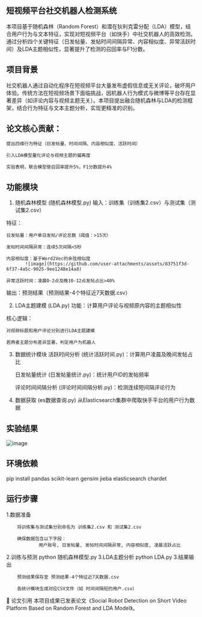 ## 短视频平台社交机器人检测系统
本项目基于随机森林（Random Forest）和潜在狄利克雷分配（LDA）模型，结合用户行为与文本特征，实现对短视频平台（如快手）中社交机器人的高效检测。通过分析四个关键特征（日发帖量、发帖时间间隔异常、内容相似度、异常活跃时间）及LDA主题相似性，显著提升了检测的召回率与F1分数。

## 项目背景
社交机器人通过自动化程序在短视频平台大量发布虚假信息或无关评论，破坏用户体验。传统方法在短视频场景下面临挑战，因机器人行为模式与微博等平台存在显著差异（如评论内容与视频主题无关）。本项目提出融合随机森林与LDA的检测框架，结合行为特征与文本主题分析，实现更精准的识别。
## 论文核心贡献：
    提出四维行为特征（日发帖量、时间间隔、内容相似度、活跃时间）
    
    引入LDA模型量化评论与视频主题的偏离度
    
    实验表明，联合模型使召回率提升5%，F1分数提升4%

## 功能模块
1. 随机森林模型 (随机森林模型.py)
  输入：训练集（训练集2.csv）与测试集（测试集2.csv）

  特征：

    日发帖量：用户单日发帖/评论总数（阈值：>15次）
    
    发帖时间间隔异常：连续5次间隔<5秒
    
    内容相似度：基于Word2Vec的余弦相似度
           ![image](https://github.com/user-attachments/assets/83751f3d-6f37-4a5c-9025-9ee1248e14a8)

    异常活跃时间：凌晨0-2点及晚10-12点发帖占比>40%

  输出：预测结果（预测结果-4个特征近7天数据.csv）

2. LDA主题建模 (LDA.py)
  功能：计算用户评论与视频原内容的主题相似性

  核心逻辑：

    对视频标题和用户评论分别进行LDA主题建模
    
    若两者主题分布差异显著，判定用户为机器人

3. 数据统计模块
    活跃时间分析 (统计活跃时间.py)：计算用户凌晨及晚间发帖占比
    
    日发帖量统计 (日发帖量统计.py)：统计用户ID的发帖频率
    
    评论时间间隔分析 (评论时间间隔分析.py)：检测连续短间隔评论行为

4. 数据获取 (es数据查询.py)
从Elasticsearch集群中爬取快手平台的用户行为数据


## 实验结果
![image](https://github.com/user-attachments/assets/5b3183b1-35a2-44a7-a07b-d6446daeaeca)


## 环境依赖

pip install pandas scikit-learn gensim jieba elasticsearch chardet

## 运行步骤
  1.数据准备

        将训练集与测试集分别命名为 训练集2.csv 和 测试集2.csv

        确保数据包含以下字段：
                用户账号, 日发帖量, 发帖时间间隔异常, 内容相似度, 凌晨活跃占比

  2.训练与预测
        python 随机森林模型.py
  3.LDA主题分析
        python LDA.py
  3.结果输出

        预测结果保存至 预测结果-4个特征近7天数据.csv
        
        各统计模块生成对应CSV文件（如 时间间隔短的用户.csv）

📜 论文引用
本项目成果已发表论文《Social Robot Detection on Short Video Platform Based on Random Forest and LDA Model》。
